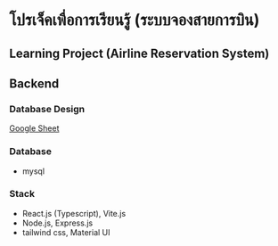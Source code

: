 # โปรเจ็คเพื่อการเรียนรู้ (ระบบจองสายการบิน)
## Learning Project (Airline Reservation System)
## Backend

### Database Design
[Google Sheet](https://docs.google.com/spreadsheets/d/1GtAWMe5DbDzpNiKtnr9f1r6IiOwxrrcbMDrdnuMQj4I/edit?usp=sharing)

### Database
- mysql

### Stack
- React.js (Typescript), Vite.js
- Node.js, Express.js
- tailwind css, Material UI
